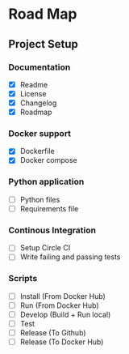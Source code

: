 # Road Map

## Project Setup

### Documentation
- [x] Readme
- [x] License
- [x] Changelog
- [x] Roadmap

### Docker support
- [x] Dockerfile
- [x] Docker compose

### Python application
- [ ] Python files
- [ ] Requirements file

### Continous Integration
- [ ] Setup Circle CI
- [ ] Write failing and passing tests

### Scripts
- [ ] Install (From Docker Hub)
- [ ] Run (From Docker Hub)
- [ ] Develop (Build + Run local)
- [ ] Test
- [ ] Release (To Github)
- [ ] Release (To Docker Hub)
